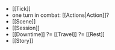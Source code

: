 - [[Tick]]
- one turn in combat: [[Actions|Action]]?
- [[Scene]]
- [[Session]]
- [[Downtime]] ?= [[Travel]] ?= [[Rest]]
- [[Story]]